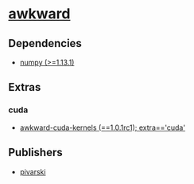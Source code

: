 # [awkward](https://pypi.org/project/awkward)

## Dependencies
- [numpy (>=1.13.1)](packages/n/numpy.md)


## Extras

### cuda
- [awkward-cuda-kernels (==1.0.1rc1); extra=='cuda'](packages/a/awkward-cuda-kernels.md)


## Publishers
- [pivarski](https://pypi.org/user/pivarski)

